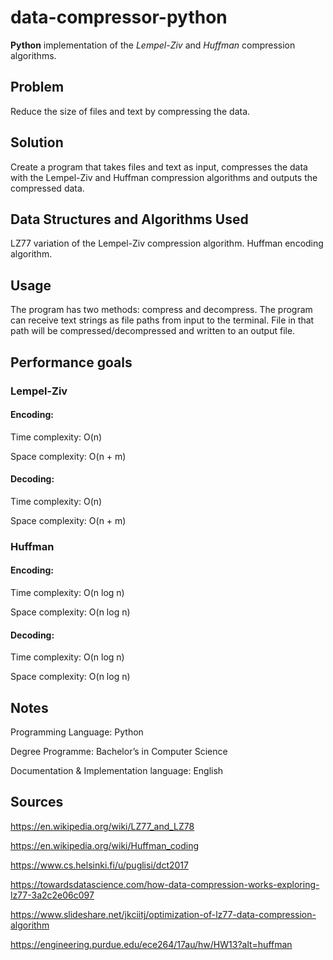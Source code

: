 # data-compressor-python

<b>Python</b> implementation of the <i>Lempel-Ziv</i> and <i>Huffman</i> compression algorithms.

## Problem

Reduce the size of files and text by compressing the data.

## Solution

Create a program that takes files and text as input, compresses the data with the Lempel-Ziv and Huffman compression algorithms and outputs the compressed data.

## Data Structures and Algorithms Used

LZ77 variation of the Lempel-Ziv compression algorithm.
Huffman encoding algorithm.

## Usage

The program has two methods: compress and decompress.
The program can receive text strings as file paths from input to the terminal.
File in that path will be compressed/decompressed and written to an output file.

## Performance goals

### Lempel-Ziv

#### Encoding: 

Time complexity: O(n)

Space complexity: O(n + m)

#### Decoding: 

Time complexity: O(n)

Space complexity: O(n + m)

### Huffman

#### Encoding: 

Time complexity: O(n log n)

Space complexity: O(n log n)

#### Decoding: 

Time complexity: O(n log n)

Space complexity: O(n log n)

## Notes

Programming Language: Python

Degree Programme: Bachelor’s in Computer Science

Documentation & Implementation language: English

## Sources

https://en.wikipedia.org/wiki/LZ77_and_LZ78

https://en.wikipedia.org/wiki/Huffman_coding

https://www.cs.helsinki.fi/u/puglisi/dct2017

https://towardsdatascience.com/how-data-compression-works-exploring-lz77-3a2c2e06c097

https://www.slideshare.net/jkciitj/optimization-of-lz77-data-compression-algorithm

https://engineering.purdue.edu/ece264/17au/hw/HW13?alt=huffman
